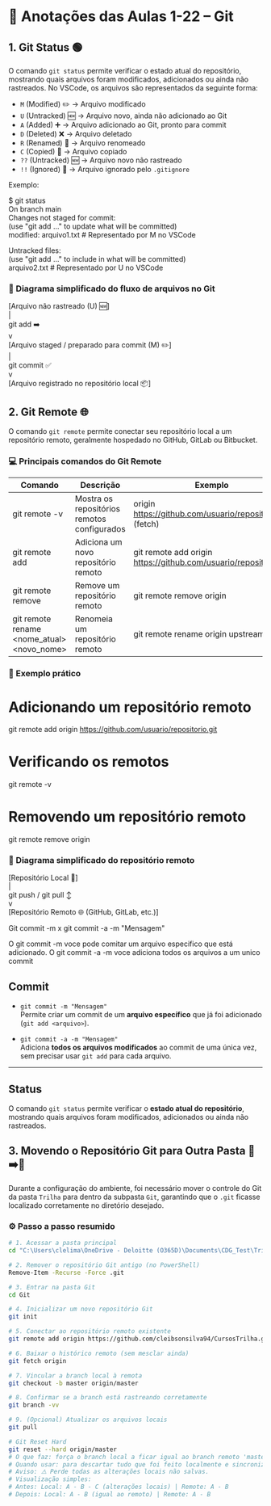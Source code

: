 # 📒 Anotações das Aulas 1-22 – Git

## 1. Git Status 🟢

O comando `git status` permite verificar o estado atual do repositório, mostrando quais arquivos foram modificados, adicionados ou ainda não rastreados. No VSCode, os arquivos são representados da seguinte forma:  

- `M` (Modified) ✏️ → Arquivo modificado  
- `U` (Untracked) 🆕 → Arquivo novo, ainda não adicionado ao Git  
- `A` (Added) ➕ → Arquivo adicionado ao Git, pronto para commit  
- `D` (Deleted) ❌ → Arquivo deletado  
- `R` (Renamed) 🔀 → Arquivo renomeado  
- `C` (Copied) 📄 → Arquivo copiado  
- `??` (Untracked) 🆕 → Arquivo novo não rastreado  
- `!!` (Ignored) 🚫 → Arquivo ignorado pelo `.gitignore`

Exemplo:

$ git status  
On branch main  
Changes not staged for commit:  
  (use "git add <file>..." to update what will be committed)  
  modified:   arquivo1.txt   # Representado por M no VSCode  

Untracked files:  
  (use "git add <file>..." to include in what will be committed)  
  arquivo2.txt              # Representado por U no VSCode  

### 🔄 Diagrama simplificado do fluxo de arquivos no Git

[Arquivo não rastreado (U) 🆕]  
          |  
       git add ➡️  
          v  
[Arquivo staged / preparado para commit (M) ✏️]  
          |  
       git commit ✅  
          v  
[Arquivo registrado no repositório local 📦]  

## 2. Git Remote 🌐

O comando `git remote` permite conectar seu repositório local a um repositório remoto, geralmente hospedado no GitHub, GitLab ou Bitbucket.  

### 💻 Principais comandos do Git Remote

Comando | Descrição | Exemplo  
---------|-----------|---------  
git remote -v | Mostra os repositórios remotos configurados | origin https://github.com/usuario/repositorio.git (fetch)  
git remote add <nome> <url> | Adiciona um novo repositório remoto | git remote add origin https://github.com/usuario/repositorio.git  
git remote remove <nome> | Remove um repositório remoto | git remote remove origin  
git remote rename <nome_atual> <novo_nome> | Renomeia um repositório remoto | git remote rename origin upstream  

### 📝 Exemplo prático

# Adicionando um repositório remoto  
git remote add origin https://github.com/usuario/repositorio.git  

# Verificando os remotos  
git remote -v  

# Removendo um repositório remoto  
git remote remove origin  

### 🔗 Diagrama simplificado do repositório remoto

[Repositório Local 📂]  
        |  
  git push / git pull ↕️  
        v  
[Repositório Remoto 🌐 (GitHub, GitLab, etc.)]

Git commit -m x git commit -a -m "Mensagem"

O git commit -m voce pode comitar um arquivo especifico que está adicionado. 
O git commit -a -m voce adiciona todos os arquivos a um unico commit


## Commit

- `git commit -m "Mensagem"`  
  Permite criar um commit de um **arquivo específico** que já foi adicionado (`git add <arquivo>`).

- `git commit -a -m "Mensagem"`  
  Adiciona **todos os arquivos modificados** ao commit de uma única vez, sem precisar usar `git add` para cada arquivo.

---

## Status

O comando `git status` permite verificar o **estado atual do repositório**, mostrando quais arquivos foram modificados, adicionados ou ainda não rastreados. 

## 3. Movendo o Repositório Git para Outra Pasta 📂➡️📁

Durante a configuração do ambiente, foi necessário mover o controle do Git da pasta `Trilha` para dentro da subpasta `Git`, garantindo que o `.git` ficasse localizado corretamente no diretório desejado.

### ⚙️ Passo a passo resumido

```bash
# 1. Acessar a pasta principal
cd "C:\Users\clelima\OneDrive - Deloitte (O365D)\Documents\CDG_Test\Trilha"

# 2. Remover o repositório Git antigo (no PowerShell)
Remove-Item -Recurse -Force .git

# 3. Entrar na pasta Git
cd Git

# 4. Inicializar um novo repositório Git
git init

# 5. Conectar ao repositório remoto existente
git remote add origin https://github.com/cleibsonsilva94/CursosTrilha.git

# 6. Baixar o histórico remoto (sem mesclar ainda)
git fetch origin

# 7. Vincular a branch local à remota
git checkout -b master origin/master

# 8. Confirmar se a branch está rastreando corretamente
git branch -vv

# 9. (Opcional) Atualizar os arquivos locais
git pull

# Git Reset Hard
git reset --hard origin/master
# O que faz: força o branch local a ficar igual ao branch remoto 'master', descartando todas as alterações locais, inclusive arquivos não commitados.
# Quando usar: para descartar tudo que foi feito localmente e sincronizar com o remoto.
# Aviso: ⚠️ Perde todas as alterações locais não salvas.
# Visualização simples:
# Antes: Local: A - B - C (alterações locais) | Remote: A - B
# Depois: Local: A - B (igual ao remoto) | Remote: A - B